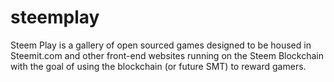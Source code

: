 # steemplay
Steem Play is a gallery of open sourced games designed to be housed in Steemit.com and other front-end websites running on the Steem Blockchain with the goal of using the blockchain (or future SMT) to reward gamers.
